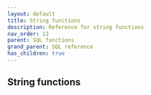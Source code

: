 ```yaml
---
layout: default
title: String functions
description: Reference for string functions
nav_order: 13
parent: SQL functions
grand_parent: SQL reference
has_children: true
---
```


## String functions
